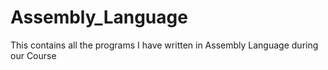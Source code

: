 # Assembly_Language
This contains all the programs I have written in Assembly Language during our Course
